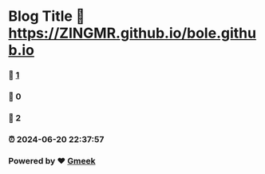 # Blog Title :link: https://ZINGMR.github.io/bole.github.io 
### :page_facing_up: [1](https://ZINGMR.github.io/bole.github.io/tag.html) 
### :speech_balloon: 0 
### :hibiscus: 2 
### :alarm_clock: 2024-06-20 22:37:57 
### Powered by :heart: [Gmeek](https://github.com/Meekdai/Gmeek)

